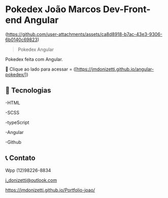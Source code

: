 # Pokedex João Marcos Dev-Front-end Angular

(https://github.com/user-attachments/assets/ca8d8918-b7ac-43e3-9306-6b0140c69823)



> Pokedex Angular

Pokedex feita com Angular.

🔗 Clique ao lado para acessar = ([https://jmdonizetti.github.io/angular-pokedex/])



## 🔧 Tecnologias

-HTML

-SCSS

-typeScript

-Angular

-Github

## 📞 Contato

Wpp (12)98226-8834

j_donizetti@outlook.com

https://jmdonizetti.github.io/Portfolio-joao/
